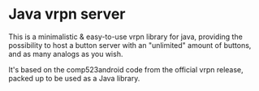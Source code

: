 Java vrpn server
=========

This is a minimalistic & easy-to-use vrpn library for java,
providing the possibility to host a button server with an "unlimited" amount of buttons,
and as many analogs as you wish.

It's based on the comp523android code from the official vrpn release, packed up to be used as a Java library.
